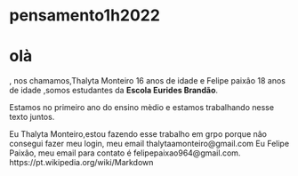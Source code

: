 # pensamento1h2022
<h1> olà </h1>
<p>, nos chamamos,Thalyta Monteiro 16 anos de idade e Felipe paixâo 18 anos de idade ,somos estudantes da <strong>Escola Eurides Brandão</strong>.</p>
<p>Estamos no primeiro ano do ensino mèdio e estamos trabalhando nesse texto juntos.</p>
Eu Thalyta Monteiro,estou fazendo esse trabalho em grpo porque não consegui fazer meu login, meu email thalytaamonteiro@gmail.com
Eu Felipe Paixâo, meu email para contato é felipepaixao964@gmail.com.
https://pt.wikipedia.org/wiki/Markdown

